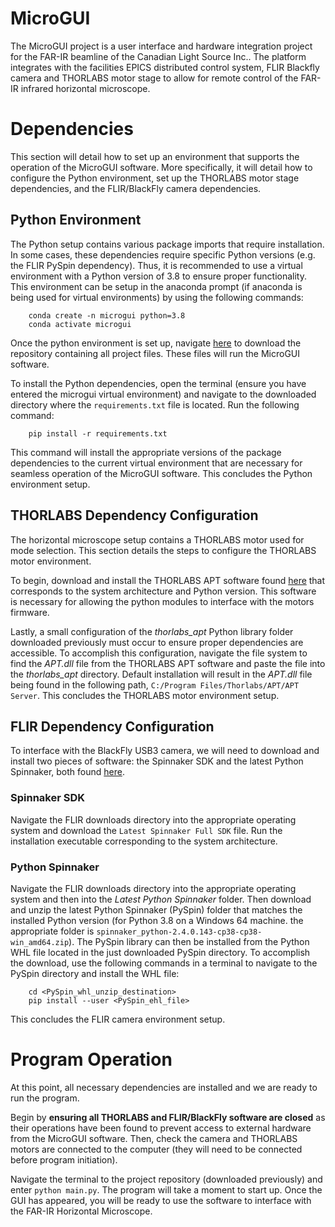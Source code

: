 # MicroGUI
The MicroGUI project is a user interface and hardware integration project for the FAR-IR beamline of the Canadian Light Source Inc.. The platform integrates with the facilities EPICS distributed control system, FLIR Blackfly camera and THORLABS motor stage to allow for remote control of the FAR-IR infrared horizontal microscope.
    
# Dependencies
This section will detail how to set up an environment that supports the operation of the MicroGUI software. More specifically, it will detail how to configure the Python environment, set up the THORLABS motor stage dependencies, and the FLIR/BlackFly camera dependencies.

## Python Environment
The Python setup contains various package imports that require installation. In some cases, these dependencies require specific Python versions (e.g. the FLIR PySpin dependency). Thus, it is recommended to use a virtual environment with a Python version of 3.8 to ensure proper functionality. This environment can be setup in the anaconda prompt (if anaconda is being used for virtual environments) by using the following commands:

```terminal
    conda create -n microgui python=3.8
    conda activate microgui
```

Once the python environment is set up, navigate [here](https://github.com/JaiWillems/MicroGUI) to download the repository containing all project files. These files will run the MicroGUI software.

To install the Python dependencies, open the terminal (ensure you have entered the microgui virtual environment) and navigate to the downloaded directory where the ```requirements.txt``` file is located. Run the following command:

```terminal
    pip install -r requirements.txt
```

This command will install the appropriate versions of the package dependencies to the current virtual environment that are necessary for seamless operation of the MicroGUI software. This concludes the Python environment setup.

## THORLABS Dependency Configuration
The horizontal microscope setup contains a THORLABS motor used for mode selection. This section details the steps to configure the THORLABS motor environment.

To begin, download and install the THORLABS APT software found [here](https://www.thorlabs.com/software_pages/ViewSoftwarePage.cfm?Code=Motion_Control&viewtab=1) that corresponds to the system architecture and Python version. This software is necessary for allowing the python modules to interface with the motors firmware.

Lastly, a small configuration of the *thorlabs_apt* Python library folder downloaded previously must occur to ensure proper dependencies are accessible. To accomplish this configuration, navigate the file system to find the *APT.dll* file from the THORLABS APT software and paste the file into the *thorlabs_apt* directory. Default installation will result in the *APT.dll* file being found in the following path, ```C:/Program Files/Thorlabs/APT/APT Server```. This concludes the THORLABS motor environment setup.

## FLIR Dependency Configuration
To interface with the BlackFly USB3 camera, we will need to download and install two pieces of software: the Spinnaker SDK and the latest Python Spinnaker, both found [here](https://flir.app.boxcn.net/v/SpinnakerSDK). 

 ### Spinnaker SDK
Navigate the FLIR downloads directory into the appropriate operating system and download the ```Latest Spinnaker Full SDK``` file. Run the installation executable corresponding to the system architecture.

### Python Spinnaker
Navigate the FLIR downloads directory into the appropriate operating system and then into the *Latest Python Spinnaker* folder. Then download and unzip the latest Python Spinnaker (PySpin) folder that matches the installed Python version (for Python 3.8 on a Windows 64 machine. the appropriate folder is ```spinnaker_python-2.4.0.143-cp38-cp38-win_amd64.zip```).
The PySpin library can then be installed from the Python WHL file located in the just downloaded PySpin directory. To accomplish the download, use the following commands in a terminal to navigate to the PySpin directory and install the WHL file:
    
```terminal
    cd <PySpin_whl_unzip_destination>
    pip install --user <PySpin_ehl_file>
```
    
This concludes the FLIR camera environment setup.


# Program Operation
At this point, all necessary dependencies are installed and we are ready to run the program.
    
Begin by **ensuring all THORLABS and FLIR/BlackFly software are closed** as their operations have been found to prevent access to external hardware from the MicroGUI software. Then, check the camera and THORLABS motors are connected to the computer (they will need to be connected before program initiation).
    
Navigate the terminal to the project repository (downloaded previously) and enter ```python main.py```. The program will take a moment to start up. Once the GUI has appeared, you will be ready to use the software to interface with the FAR-IR Horizontal Microscope.
